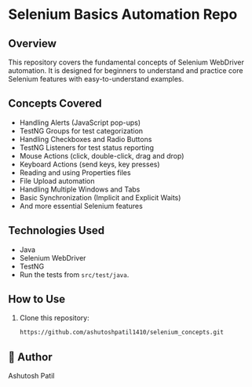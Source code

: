# Selenium Basics Automation Repo

## Overview
This repository covers the fundamental concepts of Selenium WebDriver automation. It is designed for beginners to understand and practice core Selenium features with easy-to-understand examples.

## Concepts Covered
- Handling Alerts (JavaScript pop-ups)
- TestNG Groups for test categorization
- Handling Checkboxes and Radio Buttons
- TestNG Listeners for test status reporting
- Mouse Actions (click, double-click, drag and drop)
- Keyboard Actions (send keys, key presses)
- Reading and using Properties files
- File Upload automation
- Handling Multiple Windows and Tabs
- Basic Synchronization (Implicit and Explicit Waits)
- And more essential Selenium features

## Technologies Used
- Java
- Selenium WebDriver
- TestNG
- Run the tests from `src/test/java`.

## How to Use
1. Clone this repository:
   ```bash
   https://github.com/ashutoshpatil1410/selenium_concepts.git
## 👤 Author
Ashutosh Patil
